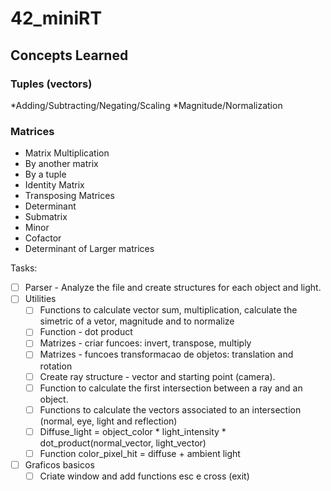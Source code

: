 # 42_miniRT
## Concepts Learned
### Tuples (vectors)
*Adding/Subtracting/Negating/Scaling
*Magnitude/Normalization
### Matrices
* Matrix Multiplication
*   By another matrix
*   By a tuple
* Identity Matrix
* Transposing Matrices
* Determinant
*   Submatrix
*   Minor
*   Cofactor
*   Determinant of Larger matrices

Tasks:
- [ ] Parser - Analyze the file and create structures for each object and light.  
- [ ] Utilities  
  - [ ] Functions to calculate vector sum, multiplication, calculate the simetric of a vetor, magnitude and to normalize  
  - [ ] Function - dot product  
  - [ ] Matrizes - criar funcoes: invert, transpose, multiply  
  - [ ] Matrizes - funcoes transformacao de objetos: translation and rotation  
  - [ ] Create ray structure - vector and starting point (camera).  
  - [ ] Function to calculate the first intersection between a ray and an object.  
  - [ ] Functions to calculate the vectors associated to an intersection (normal, eye, light and reflection)  
  - [ ] Diffuse_light = object_color * light_intensity * dot_product(normal_vector, light_vector)  
  - [ ] Function color_pixel_hit = diffuse + ambient light  
- [ ] Graficos basicos  
  - [ ] Criate window and add functions esc e cross (exit)  
